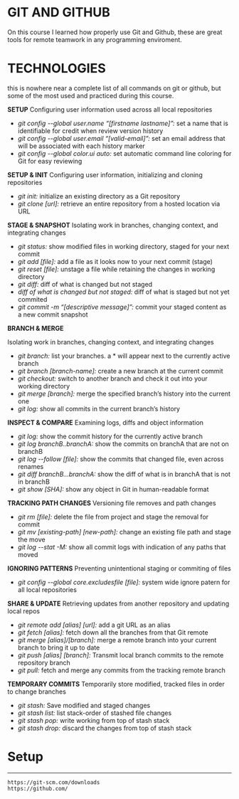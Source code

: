 
# GIT AND GITHUB

On this course I learned how properly use Git and Github, these are great tools for remote teamwork in any programming enviroment.

# TECHNOLOGIES

this is nowhere near a complete list of all commands on git or github, but some of the most used and practiced during this course.

**SETUP**
Configuring user information used across all local repositories

* *git config --global user.name “[firstname lastname]”:* set a name that is identifiable for credit when review version history
* *git config --global user.email “[valid-email]”:* set an email address that will be associated with each history marker
* *git config --global color.ui auto:* set automatic command line coloring for Git for easy reviewing

**SETUP & INIT**
Configuring user information, initializing and cloning repositories

* *git init:* initialize an existing directory as a Git repository
* *git clone [url]:* retrieve an entire repository from a hosted location via URL

**STAGE & SNAPSHOT**
Isolating work in branches, changing context, and integrating changes

* *git status:* show modified files in working directory, staged for your next commit
* *git add [file]:* add a file as it looks now to your next commit (stage)
* *git reset [file]:* unstage a file while retaining the changes in working directory
* *git diff:* diff of what is changed but not staged
* *diff of what is changed but not staged:* diff of what is staged but not yet commited
* *git commit -m “[descriptive message]”:* commit your staged content as a new commit snapshot

**BRANCH & MERGE**

Isolating work in branches, changing context, and integrating changes

* *git branch:* list your branches. a * will appear next to the currently active branch
* *git branch [branch-name]:* create a new branch at the current commit
* *git checkout:* switch to another branch and check it out into your working directory
* *git merge [branch]:* merge the specified branch’s history into the current one
* *git log:* show all commits in the current branch’s history

**INSPECT & COMPARE**
Examining logs, diffs and object information


* *git log:* show the commit history for the currently active branch
* *git log branchB..branchA:* show the commits on branchA that are not on branchB
* *git log --follow [file]:* show the commits that changed file, even across renames
* *git diff branchB...branchA:* show the diff of what is in branchA that is not in branchB
* *git show [SHA]:* show any object in Git in human-readable format

**TRACKING PATH CHANGES**
Versioning file removes and path changes

* *git rm [file]:* delete the file from project and stage the removal for commit
* *git mv [existing-path] [new-path]:* change an existing file path and stage the move
* *git log --stat -M:* show all commit logs with indication of any paths that moved


**IGNORING PATTERNS**
Preventing unintentional staging or commiting of files

* *git config --global core.excludesfile [file]:* system wide ignore patern for all local repositories


**SHARE & UPDATE**
Retrieving updates from another repository and updating local repos

* *git remote add [alias] [url]:* add a git URL as an alias
* *git fetch [alias]:* fetch down all the branches from that Git remote
* *git merge [alias]/[branch]:* merge a remote branch into your current branch to bring it up to date
* *git push [alias] [branch]:* Transmit local branch commits to the remote repository branch
* *git pull:* fetch and merge any commits from the tracking remote branch

**TEMPORARY COMMITS**
Temporarily store modified, tracked files in order to change branches

* *git stash:* Save modified and staged changes
* *git stash list:* list stack-order of stashed file changes
* *git stash pop:* write working from top of stash stack
* *git stash drop:* discard the changes from top of stash stack




# Setup
---
    https://git-scm.com/downloads
    https://github.com/
    
